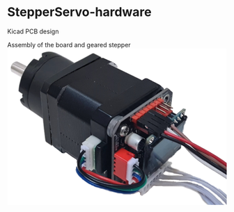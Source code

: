 # StepperServo-hardware
Kicad PCB design

Assembly of the board and geared stepper
![image](Motor_assembly.png)

